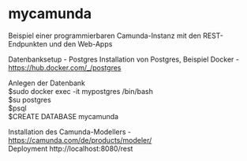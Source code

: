 # mycamunda

Beispiel einer programmierbaren Camunda-Instanz mit den REST-Endpunkten und den Web-Apps<br>

Datenbanksetup - Postgres
Installation von Postgres, Beispiel Docker - https://hub.docker.com/_/postgres

Anlegen der Datenbank<br>
$sudo docker exec -it mypostgres /bin/bash<br>
$su postgres<br>
$psql<br>
$CREATE DATABASE mycamunda<br>

Installation des Camunda-Modellers - https://camunda.com/de/products/modeler/<br>
Deployment http://localhost:8080/rest<br>
